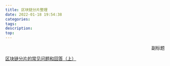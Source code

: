 ```yaml
---
title: 区块链分片整理
date: 2022-01-18 19:54:38
categories:
tags:
description:
top:
---
```


<p align="right">副标题</p> 



<!-- more -->

[区块链分片的常见问题和回答（上）](https://zhuanlan.zhihu.com/p/47537732)

